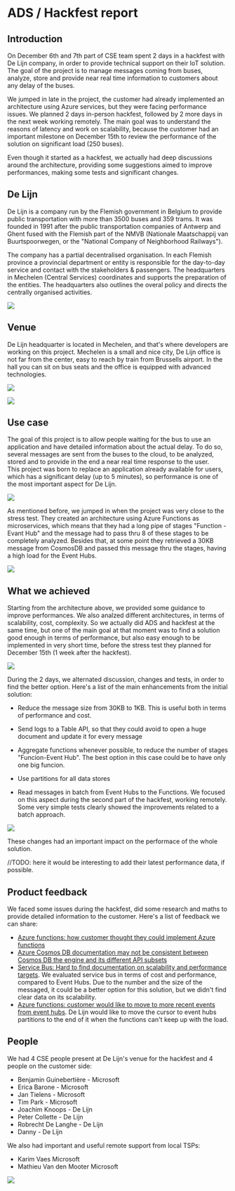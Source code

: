 # ADS / Hackfest report

## Introduction

On December 6th and 7th part of CSE team spent 2 days in a hackfest with De Lijn company, in order to provide technical support on their IoT solution. The goal of the project is to manage messages coming from buses, analyze, store and provide near real time information to customers about any delay of the buses. 

We jumped in late in the project, the customer had already implemented an architecture using Azure services, but they were facing performance issues. We planned 2 days in-person hackfest, followed by 2 more days in the next week working remotely. The main goal was to understand the reasons of latency and work on scalability, because the customer had an important milestone on December 15th to review the performance of the solution on significant load (250 buses). 

Even though it started as a hackfest, we actually had deep discussions around the architecture, providing some suggestions aimed to improve performances, making some tests and significant changes.


## De Lijn

De Lijn is a company run by the Flemish government in Belgium to provide public transportation with more than 3500 buses and 359 trams. It was founded in 1991 after the public transportation companies of Antwerp and Ghent fused with the Flemish part of the NMVB (Nationale Maatschappij van Buurtspoorwegen, or the "National Company of Neighborhood Railways").

The company has a partial decentralised organisation. In each Flemish province a provincial department or entity is responsible for the day-to-day service and contact with the stakeholders & passengers. The headquarters in Mechelen (Central Services) coordinates and supports the preparation of the entities. The headquarters also outlines the overal policy and directs the centrally organised activities.

![](img/abus.jpg)

## Venue

De Lijn headquarter is located in Mechelen, and that's where developers are working on this project. Mechelen is a small and nice city, De Lijn office is not far from the center, easy to reach by train from Brussells airport. In the hall you can sit on bus seats and the office is equipped with advanced technologies. 

![](img/mechelen.jpg) 

![](img/delijn-reception.jpg)

## Use case

The goal of this project is to allow people waiting for the bus to use an application and have detailed information about the actual delay. To do so, several messages are sent from the buses to the cloud, to be analyzed, stored and to provide in the end a near real time response to the user.  
This project was born to replace an application already available for users, which has a significant delay (up to 5 minutes), so performance is one of the most important aspect for De Lijn.

![](img/uc1.jpg)

As mentioned before, we jumped in when the project was very close to the stress test. They created an architecture using Azure Functions as microservices, which means that they had a long pipe of stages "Function - Evant Hub" and the message had to pass thru 8 of these stages to be completely analyzed. Besides that, at some point they retrieved a 30KB message from CosmosDB and passed this message thru the stages, having a high load for the Event Hubs.

![](img/architecture.png)


## What we achieved

Starting from the architecture above, we provided some guidance to improve performances. We also analzed different architectures, in terms of scalability, cost, complexity. So we actually did ADS and hackfest at the same time, but one of the main goal at that moment was to find a solution good enough in terms of performance, but also easy enough to be implemented in very short time, before the stress test they planned for December 15th (1 week after the hackfest). 

![](img/001.png)

During the 2 days, we alternated discussion, changes and tests, in order to find the better option.
Here's a list of the main enhancements from the initial solution:

- Reduce the message size from 30KB to 1KB. This is useful both in terms of performance and cost. 

- Send logs to a Table API, so that they could avoid to open a huge document and update it for every message

- Aggregate functions whenever possible, to reduce the number of stages "Funcion-Event Hub". The best option in this case could be to have only one big funcion.

- Use partitions for all data stores

- Read messages in batch from Event Hubs to the Functions. We focused on this aspect during the second part of the hackfest, working remotely. Some very simple tests clearly showed the improvements related to a batch approach.

![](img/batch.png)


These changes had an important impact on the performace of the whole solution. 


//TODO: here it would be interesting to add their latest performance data, if possible. 



## Product feedback

We faced some issues during the hackfest, did some research and maths to provide detailed information to the customer. Here's a list of feedback we can share:

- [Azure functions: how customer thought they could implement Azure functions](https://microsoft.sharepoint.com/teams/CSETechFeedback/Lists/CSE%20Feedback%20Form/DispForm.aspx?ID=225&e=5a1bc27532e14d50947b6978c6ae133e)
- [Azure Cosmos DB documentation may not be consistent between Cosmos DB the engine and its different API subsets](https://microsoft.sharepoint.com/teams/CSETechFeedback/Lists/CSE%20Feedback%20Form/DispForm.aspx?ID=222&e=92d2d90bce2f4e96a7686d4c5a7693fd)
- [Service Bus: Hard to find documentation on scalability and performance targets](https://microsoft.sharepoint.com/teams/CSETechFeedback/Lists/CSE%20Feedback%20Form/DispForm.aspx?ID=223&e=52dc91051b4b42188e831a8be66b9ddf). We evaluated service bus in terms of cost and performance, compared to Event Hubs. Due to the number and the size of the messaged, it could be a better option for this solution, but we didn't find clear data on its scalability.
- [Azure functions: customer would like to move to more recent events from event hubs](https://microsoft.sharepoint.com/teams/CSETechFeedback/Lists/CSE%20Feedback%20Form/DispForm.aspx?ID=224&e=b675c44328c144e687fba29ccad3fb6b). De Lijn would like to move the cursor to event hubs partitions to the end of it when the functions can't keep up with the load. 

## People

We had 4 CSE people present at De Lijn's venue for the hackfest and 4 people on the customer side:

- Benjamin Guinebertière - Microsoft
- Erica Barone - Microsoft
- Jan Tielens - Microsoft
- Tim Park - Microsoft
- Joachim Knoops - De Lijn
- Peter Collette - De Lijn
- Robrecht De Langhe - De Lijn
- Danny - De Lijn

We also had important and useful remote support from local TSPs:

- Karim Vaes Microsoft
- Mathieu Van den Mooter Microsoft


![](img/people1.jpg)